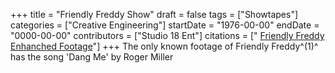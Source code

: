 +++
title = "Friendly Freddy Show"
draft = false
tags = ["Showtapes"]
categories = ["Creative Engineering"]
startDate = "1976-00-00"
endDate = "0000-00-00"
contributors = ["Studio 18 Ent"]
citations = [" [Friendly Freddy Enhanched Footage](https://youtu.be/4SqkZFYxpyo)"]
+++
The only known footage of Friendly Freddy^(1)^ has the song 'Dang Me' by Roger Miller
